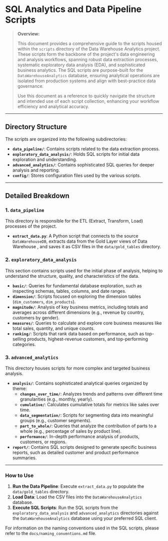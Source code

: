 # SQL Analytics and Data Pipeline Scripts

> **Overview:**  
>  
> This document provides a comprehensive guide to the scripts housed within the `scripts` directory of the Data Warehouse Analytics project. These scripts form the backbone of the project's data engineering and analysis workflows, spanning robust data extraction processes, systematic exploratory data analysis (EDA), and sophisticated business analytics. The SQL scripts are purpose-built for the `DataWarehouseAnalytics` database, ensuring analytical operations are isolated from production systems and align with best-practice data governance.  
>  
> Use this document as a reference to quickly navigate the structure and intended use of each script collection, enhancing your workflow efficiency and analytical accuracy.

---

## Directory Structure

The scripts are organized into the following subdirectories:

- **`data_pipeline/`**: Contains scripts related to the data extraction process.
- **`exploratory_data_analysis/`**: Holds SQL scripts for initial data exploration and understanding.
- **`advanced_analytics/`**: Contains sophisticated SQL queries for deeper analysis and reporting.
- **`config/`**: Stores configuration files used by the various scripts.

---

## Detailed Breakdown

### 1. `data_pipeline`

This directory is responsible for the ETL (Extract, Transform, Load) processes of the project.

- **`extract_data.py`**: A Python script that connects to the source `DataWarehouseDB`, extracts data from the Gold Layer views of Data Warehouse , and saves it as CSV files in the `data/gold_tables` directory.

### 2. `exploratory_data_analysis`

This section contains scripts used for the initial phase of analysis, helping to understand the structure, quality, and characteristics of the data.

- **`basic/`**: Queries for fundamental database exploration, such as inspecting schemas, tables, columns, and date ranges.
- **`dimension/`**: Scripts focused on exploring the dimension tables (`dim_customers`, `dim_products`).
- **`magnitude/`**: Analysis of key business metrics, including totals and averages across different dimensions (e.g., revenue by country, customers by gender).
- **`measures/`**: Queries to calculate and explore core business measures like total sales, quantity, and unique counts.
- **`ranking/`**: Scripts that rank data based on performance, such as top-selling products, highest-revenue customers, and top-performing categories.

### 3. `advanced_analytics`

This directory houses scripts for more complex and targeted business analysis.

- **`analysis/`**: Contains sophisticated analytical queries organized by theme:
  - **`changes_over_time/`**: Analyzes trends and patterns over different time granularities (e.g., monthly, yearly).
  - **`cumulative/`**: Calculates cumulative totals for metrics like sales over time.
  - **`data_segmentation/`**: Scripts for segmenting data into meaningful groups (e.g., customer segments).
  - **`part_to_whole/`**: Queries that analyze the contribution of parts to a whole (e.g., percentage of sales by product line).
  - **`performance/`**: In-depth performance analysis of products, customers, or regions.
- **`report/`**: Contains SQL scripts designed to generate specific business reports, such as detailed customer and product performance summaries.

---

### How to Use

1.  **Run the Data Pipeline**: Execute `extract_data.py` to populate the `data/gold_tables` directory.
2.  **Load Data**: Load the CSV files into the `DataWarehouseAnalytics` database.
3.  **Execute SQL Scripts**: Run the SQL scripts from the `exploratory_data_analysis` and `advanced_analytics` directories against the `DataWarehouseAnalytics` database using your preferred SQL client.

For information on the naming conventions used in the SQL scripts, please refer to the `docs/naming_conventions.md` file.

